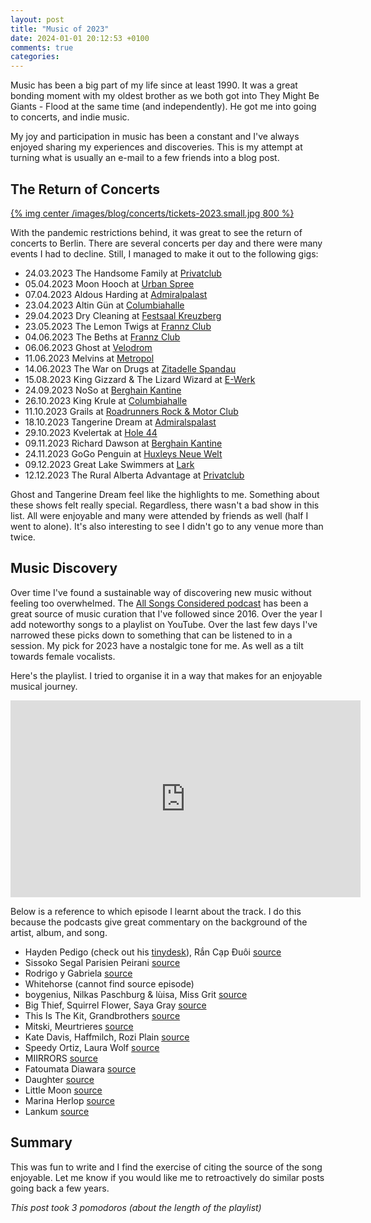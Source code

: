 ```yaml
---
layout: post
title: "Music of 2023"
date: 2024-01-01 20:12:53 +0100
comments: true
categories:
---
```


Music has been a big part of my life since at least 1990. It was a great bonding
moment with my oldest brother as we both got into They Might Be Giants - Flood
at the same time (and independently). He got me into going to concerts, and
indie music.

My joy and participation in music has been a constant and I've always enjoyed
sharing my experiences and discoveries. This is my attempt at turning what is
usually an e-mail to a few friends into a blog post.

## The Return of Concerts

[{% img center /images/blog/concerts/tickets-2023.small.jpg 800 %}](/images/blog/concerts/tickets-2023.jpg)

With the pandemic restrictions behind, it was great to see the return of concerts
to Berlin. There are several concerts per day and there were many events I had
to decline. Still, I managed to make it out to the following gigs:

* 24.03.2023 The Handsome Family at [Privatclub][privatclub]
* 05.04.2023 Moon Hooch at [Urban Spree][urbanspree]
* 07.04.2023 Aldous Harding at [Admiralpalast][admiralpalast]
* 23.04.2023 Altin Gün at [Columbiahalle][columbiahalle]
* 29.04.2023 Dry Cleaning at [Festsaal Kreuzberg][festsaal]
* 23.05.2023 The Lemon Twigs at [Frannz Club][frannzclub]
* 04.06.2023 The Beths at [Frannz Club][frannzclub]
* 06.06.2023 Ghost at [Velodrom][velodrom]
* 11.06.2023 Melvins at [Metropol][metropol]
* 14.06.2023 The War on Drugs at [Zitadelle Spandau][zitadelle]
* 15.08.2023 King Gizzard & The Lizard Wizard at [E-Werk][ewerk]
* 24.09.2023 NoSo at [Berghain Kantine][berghainkantine]
* 26.10.2023 King Krule at [Columbiahalle][columbiahalle]
* 11.10.2023 Grails at [Roadrunners Rock & Motor Club][roadrunners]
* 18.10.2023 Tangerine Dream at [Admiralspalast][admiralpalast]
* 29.10.2023 Kvelertak at [Hole 44][hole44]
* 09.11.2023 Richard Dawson at [Berghain Kantine][berghainkantine]
* 24.11.2023 GoGo Penguin at [Huxleys Neue Welt][huxleys]
* 09.12.2023 Great Lake Swimmers at [Lark][lark]
* 12.12.2023 The Rural Alberta Advantage at [Privatclub][privatclub]

[privatclub]: https://privatclub-berlin.de
[urbanspree]: https://www.urbanspree.com
[admiralpalast]: https://www.admiralspalast.theater
[columbiahalle]: https://columbiahalle.berlin/
[festsaal]: https://festsaal-kreuzberg.de/en
[frannzclub]: https://frannz.eu
[velodrom]: https://www.velodrom.de/en/
[metropol]: https://metropol-berlin.de
[zitadelle]: https://www.zitadelle-berlin.de
[ewerk]: https://www.e-werk-cologne.com
[berghainkantine]: https://www.berghain.berlin/en/
[roadrunners]: http://www.roadrunners-paradise.de
[hole44]: https://hole-berlin.de
[huxleys]: https://huxleysneuewelt.de
[lark]: https://larkberlin.com

Ghost and Tangerine Dream feel like the highlights to me. Something about these
shows felt really special. Regardless, there wasn't a bad show in this list.
All were enjoyable and many were attended by friends as well (half I went to alone).
It's also interesting to see I didn't go to any venue more than twice.

## Music Discovery

Over time I've found a sustainable way of discovering new music without feeling
too overwhelmed. The [All Songs Considered podcast][allsongs] has been a great source of
music curation that I've followed since 2016. Over the year I add noteworthy
songs to a playlist on YouTube. Over the last few days I've narrowed these picks
down to something that can be listened to in a session. My pick for 2023 have a
nostalgic tone for me. As well as a tilt towards female vocalists.

[allsongs]: https://www.npr.org/podcasts/510019/all-songs-considered

Here's the playlist. I tried to organise it in a way that makes for an enjoyable
musical journey.

<iframe width="560" height="315" src="https://www.youtube-nocookie.com/embed/videoseries?si=K-5ABnmP8nENTH5u&amp;list=PLdY9IPS1jPwKeKi2gM6boJx-ytMZG38Iw" title="Scott's Music Picks of 2023" frameborder="0" allow="accelerometer; autoplay; clipboard-write; encrypted-media; gyroscope; picture-in-picture; web-share" allowfullscreen></iframe>

Below is a reference to which episode I learnt about the track. I do this
because the podcasts give great commentary on the background of the artist,
album, and song.

* Hayden Pedigo (check out his [tinydesk][hayden-tinydesk]), Rắn Cạp Đuôi [source][source1]
* Sissoko Segal Parisien Peirani [source][source2]
* Rodrigo y Gabriela [source][source3]
* Whitehorse (cannot find source episode)
* boygenius, Nilkas Paschburg & lùisa, Miss Grit [source][source4]
* Big Thief, Squirrel Flower, Saya Gray [source][source5]
* This Is The Kit, Grandbrothers [source][source6]
* Mitski, Meurtrieres [source][source7]
* Kate Davis, Haffmilch, Rozi Plain [source][source8]
* Speedy Ortiz, Laura Wolf [source][source9]
* MIIRRORS [source][source10]
* Fatoumata Diawara [source][source11]
* Daughter [source][source12]
* Little Moon [source][source13]
* Marina Herlop [source][source14]
* Lankum [source][source15]

[hayden-tinydesk]: https://www.youtube.com/watch?v=Xn5wfH_erZ0
[source1]: https://www.npr.org/2023/04/28/1172816860/new-mix-balmorhea-hayden-pedigo-julie-christmas-more
[source2]: https://www.npr.org/2023/03/24/1165933173/new-mix-olafur-arnalds-and-ella-mcrobb-protomartyr-the-antlers-more
[source3]: https://www.npr.org/2023/04/20/1171108591/new-music-friday-the-best-releases-out-on-april-21
[source4]: https://www.npr.org/2023/01/23/1150785564/new-mix-boygenius-the-national-baaba-maal-more
[source5]: https://www.npr.org/2023/07/24/1189737524/new-mix-big-thief-squirrel-flower-more
[source6]: https://www.npr.org/2023/05/12/1175862872/new-mix-fred-again-and-brian-eno-youth-lagoon-dodie-more
[source7]: https://www.npr.org/2023/07/28/1190781753/new-mix-mitski-irreversible-entanglements-sally-anne-morgan-more
[source8]: https://www.npr.org/2023/01/09/1147830648/new-mix-kate-davis-rozi-plain-m-h-aol-fievel-is-glauque-more
[source9]: https://www.npr.org/2023/04/17/1170455922/new-mix-indigo-de-souza-speedy-ortiz-more
[source10]: https://www.npr.org/2023/03/08/1162044295/new-mix-kara-jackson-sofia-kourtesis-ratboys-and-more
[source11]: https://www.npr.org/2023/06/04/1180035975/vikings-choice-anjimile-high-rise-fatoumata-diawara-more
[source12]: https://www.npr.org/2023/01/16/1149403285/new-mix-peter-gabriel-vagabon-steady-holiday-more
[source13]: https://www.npr.org/2023/05/20/1177365963/new-mix-tiny-desk-contest-winner-little-moon-anohni-yeule-and-more
[source14]: https://www.npr.org/2023/09/26/1197954173/new-mix-olivia-rodrigo-sufjan-stevens-more
[source15]: https://www.npr.org/2023/01/26/1151766076/new-mix-jana-horn-debashish-bhattacharya-lankum-more

## Summary

This was fun to write and I find the exercise of citing the source of the song
enjoyable. Let me know if you would like me to retroactively do similar posts
going back a few years.

*This post took 3 pomodoros (about the length of the playlist)*
